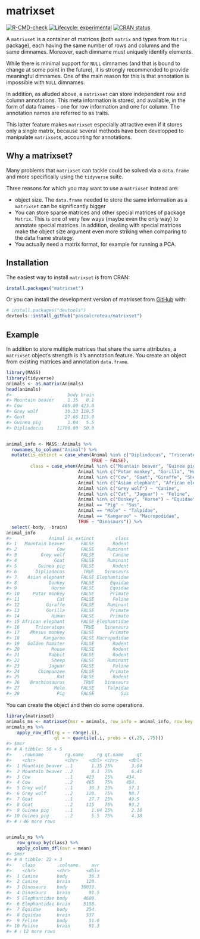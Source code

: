 
<!-- README.md is generated from README.Rmd. Please edit that file -->

# matrixset

<!-- badges: start -->

[![R-CMD-check](https://github.com/pascalcroteau/matrixset/actions/workflows/R-CMD-check.yaml/badge.svg)](https://github.com/pascalcroteau/matrixset/actions/workflows/R-CMD-check.yaml)
[![Lifecycle:
experimental](https://img.shields.io/badge/lifecycle-experimental-orange.svg)](https://lifecycle.r-lib.org/articles/stages.html#experimental)
[![CRAN
status](https://www.r-pkg.org/badges/version/matrixset)](https://CRAN.R-project.org/package=matrixset)
<!-- badges: end -->

A `matrixset` is a container of matrices (both `matrix` and types from
`Matrix` package), each having the same number of rows and columns and
the same dimnames. Moreover, each dimname must uniquely identify
elements.

While there is minimal support for `NULL` dimnames (and that is bound to
change at some point in the future), it is strongly recommended to
provide meaningful dimnames. One of the main reason for this is that
annotation is impossible with `NULL` dimnames.

In addition, as alluded above, a `matrixset` can store independent row
and column annotations. This meta information is stored, and available,
in the form of data frames - one for row information and one for column.
The annotation names are referred to as traits.

This latter feature makes `matrixset` especially attractive even if it
stores only a single matrix, because several methods have been
developped to manipulate `matrixset`s, accounting for annotations.

## Why a matrixset?

Many problems that `matrixset` can tackle could be solved via a
`data.frame` and more specifically using the `tidyverse` suite.

Three reasons for which you may want to use a `matrixset` instead are:

- object size. The `data.frame` needed to store the same information as
  a `matrixset` can be significantly bigger
- You can store sparse matrices and other special matrices of package
  `Matrix`. This is one of very few ways (maybe even the only way) to
  annotate special matrices. In addition, dealing with special matrices
  make the object size argument even more striking when comparing to the
  data frame strategy.
- You actually need a matrix format, for example for running a PCA.

## Installation

The easiest way to install `matrixset` is from CRAN:

``` r
install.packages("matrixset")
```

Or you can install the development version of matrixset from
[GitHub](https://github.com/) with:

``` r
# install.packages("devtools")
devtools::install_github("pascalcroteau/matrixset")
```

## Example

In addition to store multiple matrices that share the same attributes, a
`matrixset` object’s strength is it’s annotation feature. You create an
object from existing matrices and annotation `data.frame`.

``` r
library(MASS)
library(tidyverse)
animals <- as.matrix(Animals)
head(animals)
#>                     body brain
#> Mountain beaver     1.35   8.1
#> Cow               465.00 423.0
#> Grey wolf          36.33 119.5
#> Goat               27.66 115.0
#> Guinea pig          1.04   5.5
#> Dipliodocus     11700.00  50.0


animal_info <- MASS::Animals %>% 
  rownames_to_column("Animal") %>% 
  mutate(is_extinct = case_when(Animal %in% c("Dipliodocus", "Triceratops", "Brachiosaurus") ~ TRUE,
                                TRUE ~ FALSE),
         class = case_when(Animal %in% c("Mountain beaver", "Guinea pig", "Golden hamster", "Mouse", "Rabbit", "Rat") ~ "Rodent",
                           Animal %in% c("Potar monkey", "Gorilla", "Human", "Rhesus monkey", "Chimpanzee") ~ "Primate",
                           Animal %in% c("Cow", "Goat", "Giraffe", "Sheep") ~ "Ruminant",
                           Animal %in% c("Asian elephant", "African elephant") ~ "Elephantidae",
                           Animal %in% c("Grey wolf") ~ "Canine",
                           Animal %in% c("Cat", "Jaguar") ~ "Feline",
                           Animal %in% c("Donkey", "Horse") ~ "Equidae",
                           Animal == "Pig" ~ "Sus",
                           Animal == "Mole" ~ "Talpidae",
                           Animal == "Kangaroo" ~ "Macropodidae",
                           TRUE ~ "Dinosaurs")) %>% 
  select(-body, -brain)
animal_info
#>              Animal is_extinct        class
#> 1   Mountain beaver      FALSE       Rodent
#> 2               Cow      FALSE     Ruminant
#> 3         Grey wolf      FALSE       Canine
#> 4              Goat      FALSE     Ruminant
#> 5        Guinea pig      FALSE       Rodent
#> 6       Dipliodocus       TRUE    Dinosaurs
#> 7    Asian elephant      FALSE Elephantidae
#> 8            Donkey      FALSE      Equidae
#> 9             Horse      FALSE      Equidae
#> 10     Potar monkey      FALSE      Primate
#> 11              Cat      FALSE       Feline
#> 12          Giraffe      FALSE     Ruminant
#> 13          Gorilla      FALSE      Primate
#> 14            Human      FALSE      Primate
#> 15 African elephant      FALSE Elephantidae
#> 16      Triceratops       TRUE    Dinosaurs
#> 17    Rhesus monkey      FALSE      Primate
#> 18         Kangaroo      FALSE Macropodidae
#> 19   Golden hamster      FALSE       Rodent
#> 20            Mouse      FALSE       Rodent
#> 21           Rabbit      FALSE       Rodent
#> 22            Sheep      FALSE     Ruminant
#> 23           Jaguar      FALSE       Feline
#> 24       Chimpanzee      FALSE      Primate
#> 25              Rat      FALSE       Rodent
#> 26    Brachiosaurus       TRUE    Dinosaurs
#> 27             Mole      FALSE     Talpidae
#> 28              Pig      FALSE          Sus
```

You can create the object and then do some operations.

``` r
library(matrixset)
animals_ms <- matrixset(msr = animals, row_info = animal_info, row_key = "Animal")
animals_ms %>% 
    apply_row_dfl(rg = ~ range(.i),
                  qt = ~ quantile(.i, probs = c(.25, .75)))   
#> $msr
#> # A tibble: 56 × 5
#>    .rowname        rg.name     rg qt.name     qt
#>    <chr>           <chr>    <dbl> <chr>    <dbl>
#>  1 Mountain beaver ..1       1.35 25%       3.04
#>  2 Mountain beaver ..2       8.1  75%       6.41
#>  3 Cow             ..1     423    25%     434.  
#>  4 Cow             ..2     465    75%     454.  
#>  5 Grey wolf       ..1      36.3  25%      57.1 
#>  6 Grey wolf       ..2     120.   75%      98.7 
#>  7 Goat            ..1      27.7  25%      49.5 
#>  8 Goat            ..2     115    75%      93.2 
#>  9 Guinea pig      ..1       1.04 25%       2.16
#> 10 Guinea pig      ..2       5.5  75%       4.38
#> # ℹ 46 more rows


animals_ms %>% 
    row_group_by(class) %>% 
    apply_column_dfl(avr = mean)
#> $msr
#> # A tibble: 22 × 3
#>    class        .colname     avr
#>    <chr>        <chr>      <dbl>
#>  1 Canine       body        36.3
#>  2 Canine       brain      120. 
#>  3 Dinosaurs    body     36033. 
#>  4 Dinosaurs    brain       91.5
#>  5 Elephantidae body      4600. 
#>  6 Elephantidae brain     5158. 
#>  7 Equidae      body       354. 
#>  8 Equidae      brain      537  
#>  9 Feline       body        51.6
#> 10 Feline       brain       91.3
#> # ℹ 12 more rows
```
